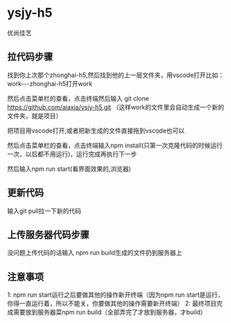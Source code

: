 # ysjy-h5
优尚佳艺

## 拉代码步骤


找到你上次那个zhonghai-h5,然后找到他的上一层文件夹，用vscode打开比如：work---zhonghai-h5打开work

然后点击菜单栏的查看，点击终端然后输入   git clone https://github.com/aiaxia/ysjy-h5.git
（这样work的文件里会自动生成一个新的文件夹，就是项目）

把项目用vscode打开,或者把新生成的文件直接拖到vscode也可以

然后点击菜单栏的查看，点击终端输入npm install(只第一次克隆代码的时候运行一次，以后都不用运行)，运行完成再执行下一步

然后输入npm run start(看界面效果的,浏览器)


## 更新代码

输入git pull拉一下新的代码


## 上传服务器代码步骤


没问题上传代码的话输入  npm run build生成的文件扔到服务器上


## 注意事项

1: npm run start运行之后要做其他的操作新开终端（因为npm run start是运行，你得一直运行着，所以不能关，你要做其他的操作需要新开终端）
2: 最终项目完成需要放到服务器菜npm run build（全部弄完了才放到服务器，才build）
